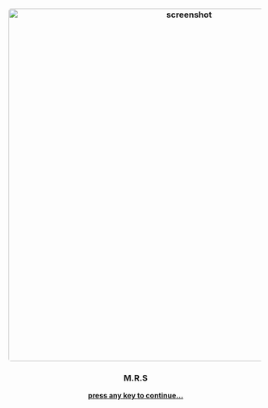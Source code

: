 <h3 align="center"><img width="700" style="border-radius:5px;" alt="screenshot" src="https://i.pinimg.com/736x/f9/ff/59/f9ff59d72592d9e19aed0651b57dcbfb.jpg"></h3>
<h3 align="center">M.R.S</h3>
<p align="center">
    <a href="https://github.com/mrastegars"><strong> press any key to continue... </strong></a>
</p>

